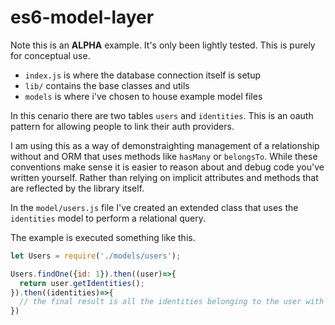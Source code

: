 es6-model-layer
===

Note this is an **ALPHA** example. It's only been lightly tested.
This is purely for conceptual use.

- `index.js` is where the database connection itself is setup
- `lib/` contains the base classes and utils
- `models` is where i've chosen to house example model files

In this cenario there are two tables `users` and `identities`.
This is an oauth pattern for allowing people to link their auth providers.

I am using this as a way of demonstraighting management of a relationship without
and ORM that uses methods like `hasMany` or `belongsTo`. While these conventions
make sense it is easier to reason about and debug code you've written yourself.
Rather than relying on implicit attributes and methods that are reflected by the library itself.

In the `model/users.js` file I've created an extended class that uses the `identities` model
to perform a relational query.

The example is executed something like this.

```js
let Users = require('./models/users');

Users.findOne({id: 1}).then((user)=>{
  return user.getIdentities();
}).then((identities)=>{
  // the final result is all the identities belonging to the user with id 1`
})

```